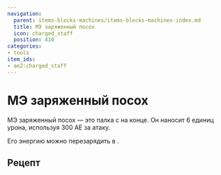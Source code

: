 ```yaml
---
navigation:
  parent: items-blocks-machines/items-blocks-machines-index.md
  title: МЭ заряженный посох
  icon: charged_staff
  position: 410
categories:
- tools
item_ids:
- ae2:charged_staff
---
```


# МЭ заряженный посох

<ItemImage id="charged_staff" scale="4" />

МЭ заряженный посох — это палка с <ItemLink id="charged_certus_quartz_crystal" /> на конце. Он наносит 6 единиц урона, используя 300 AE за атаку.

Его энергию можно перезарядить в <ItemLink id="charger" />.

## Рецепт

<RecipeFor id="charged_staff" />